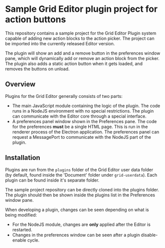 
# Sample Grid Editor plugin project for action buttons

This repository contains a sample project for the Grid Editor Plugin system capable of adding new action blocks to the action picker. The project can be imported into the currently released Editor version. 

The plugin will show an add and a remove button in the preferences window pane, which will dynamically add or remove an action block from the picker. The plugin also adds a static action button when it gets loaded, and removes the buttons on unload.

## Overview

Plugins for the Grid Editor generally consists of two parts:

 - The main JavaScript module containing the logic of the plugin. The code runs in a NodeJS environment with no special restrictions. The plugin can communicate with the Editor core through a special interface.
 - A preferences panel window shown in the Preferences pane. The code for the preferences **must** be a single HTML page. This is run in the renderer process of the Electron application. The preferences panel can request a MessagePort to communicate with the NodeJS part of the plugin.

## Installation

Plugins are run from the `plugins` folder of the Grid Editor user data folder (by default, found inside the 'Document' folder under `grid-userdata`). Each plugin can be found inside it's separate folder.

The sample project repository can be directly cloned into the plugins folder. The plugin should then be shown inside the plugins list in the Preferences window pane.

When developing a plugin, changes can be seen depending on what is being modified:

 - For the NodeJS module, changes are **only** applied after the Editor is restarted.
 - Changes in the preferences window can be seen after a plugin disable-enable cycle.

 

